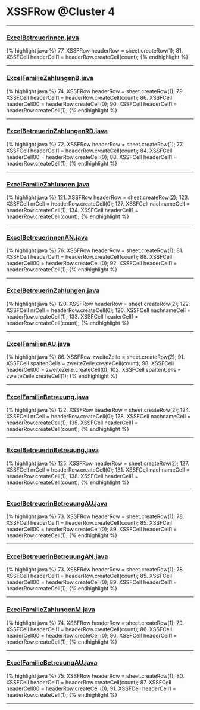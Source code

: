 # XSSFRow @Cluster 4

***

### [ExcelBetreuerinnen.java](https://searchcode.com/codesearch/view/91974026/)
{% highlight java %}
77. XSSFRow headerRow = sheet.createRow(1);
81.   XSSFCell headerCell1 = headerRow.createCell(count);
{% endhighlight %}

***

### [ExcelFamilieZahlungenB.java](https://searchcode.com/codesearch/view/91974028/)
{% highlight java %}
74. XSSFRow headerRow = sheet.createRow(1);
79.     XSSFCell headerCell1 = headerRow.createCell(count);
86. XSSFCell headerCell00 = headerRow.createCell(0);
90. XSSFCell headerCell1 = headerRow.createCell(1);
{% endhighlight %}

***

### [ExcelBetreuerinZahlungenRD.java](https://searchcode.com/codesearch/view/91974030/)
{% highlight java %}
72. XSSFRow headerRow = sheet.createRow(1);
77.     XSSFCell headerCell1 = headerRow.createCell(count);
84. XSSFCell headerCell00 = headerRow.createCell(0);
88. XSSFCell headerCell1 = headerRow.createCell(1);
{% endhighlight %}

***

### [ExcelFamilieZahlungen.java](https://searchcode.com/codesearch/view/91974043/)
{% highlight java %}
121. XSSFRow headerRow = sheet.createRow(2);
123. XSSFCell nrCell = headerRow.createCell(0);
127. XSSFCell nachnameCell = headerRow.createCell(1);
134.     XSSFCell headerCell1 = headerRow.createCell(count);
{% endhighlight %}

***

### [ExcelBetreuerinnenAN.java](https://searchcode.com/codesearch/view/91974014/)
{% highlight java %}
76. XSSFRow headerRow = sheet.createRow(1);
81.     XSSFCell headerCell1 = headerRow.createCell(count);
88. XSSFCell headerCell00 = headerRow.createCell(0);
92. XSSFCell headerCell1 = headerRow.createCell(1);
{% endhighlight %}

***

### [ExcelBetreuerinZahlungen.java](https://searchcode.com/codesearch/view/91974041/)
{% highlight java %}
120. XSSFRow headerRow = sheet.createRow(2);
122. XSSFCell nrCell = headerRow.createCell(0);
126. XSSFCell nachnameCell = headerRow.createCell(1);
133.     XSSFCell headerCell1 = headerRow.createCell(count);
{% endhighlight %}

***

### [ExcelFamilienAU.java](https://searchcode.com/codesearch/view/91974058/)
{% highlight java %}
86. XSSFRow zweiteZeile = sheet.createRow(2);
91.     XSSFCell spaltenCells = zweiteZeile.createCell(count);
98. XSSFCell headerCell00 = zweiteZeile.createCell(0);
102. XSSFCell spaltenCells = zweiteZeile.createCell(1);
{% endhighlight %}

***

### [ExcelFamilieBetreuung.java](https://searchcode.com/codesearch/view/91974011/)
{% highlight java %}
122. XSSFRow headerRow = sheet.createRow(2);
124. XSSFCell nrCell = headerRow.createCell(0);
128. XSSFCell nachnameCell = headerRow.createCell(1);
135.     XSSFCell headerCell1 = headerRow.createCell(count);
{% endhighlight %}

***

### [ExcelBetreuerinBetreuung.java](https://searchcode.com/codesearch/view/91974062/)
{% highlight java %}
125. XSSFRow headerRow = sheet.createRow(2);
127. XSSFCell nrCell = headerRow.createCell(0);
131. XSSFCell nachnameCell = headerRow.createCell(1);
138.     XSSFCell headerCell1 = headerRow.createCell(count);
{% endhighlight %}

***

### [ExcelBetreuerinBetreuungAU.java](https://searchcode.com/codesearch/view/91974007/)
{% highlight java %}
73. XSSFRow headerRow = sheet.createRow(1);
78.     XSSFCell headerCell1 = headerRow.createCell(count);
85. XSSFCell headerCell00 = headerRow.createCell(0);
89. XSSFCell headerCell1 = headerRow.createCell(1);
{% endhighlight %}

***

### [ExcelBetreuerinBetreuungAN.java](https://searchcode.com/codesearch/view/91974023/)
{% highlight java %}
73. XSSFRow headerRow = sheet.createRow(1);
78.     XSSFCell headerCell1 = headerRow.createCell(count);
85. XSSFCell headerCell00 = headerRow.createCell(0);
89. XSSFCell headerCell1 = headerRow.createCell(1);
{% endhighlight %}

***

### [ExcelFamilieZahlungenM.java](https://searchcode.com/codesearch/view/91974009/)
{% highlight java %}
74. XSSFRow headerRow = sheet.createRow(1);
79.     XSSFCell headerCell1 = headerRow.createCell(count);
86. XSSFCell headerCell00 = headerRow.createCell(0);
90. XSSFCell headerCell1 = headerRow.createCell(1);
{% endhighlight %}

***

### [ExcelFamilieBetreuungAU.java](https://searchcode.com/codesearch/view/91974021/)
{% highlight java %}
75. XSSFRow headerRow = sheet.createRow(1);
80.     XSSFCell headerCell1 = headerRow.createCell(count);
87. XSSFCell headerCell00 = headerRow.createCell(0);
91. XSSFCell headerCell1 = headerRow.createCell(1);
{% endhighlight %}

***

